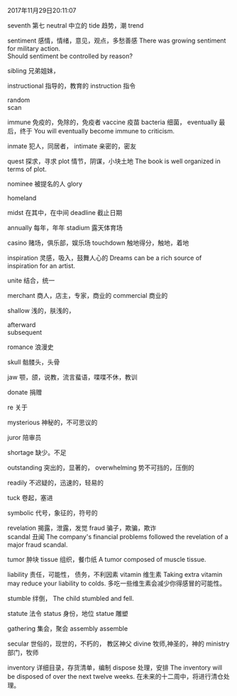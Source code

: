 2017年11月29日20:11:07

seventh		第七
neutral		中立的
tide				趋势，潮
trend





sentiment			感情，情绪，意见，观点，多愁善感
There was growing sentiment for military action.		
Should sentiment be controlled by reason?		

sibling				兄弟姐妹，

instructional		指导的，教育的
instruction 		指令

random	
scan

immune				免疫的，免除的，免疫者
vaccine				疫苗
bacteria			细菌，
eventually			最后，终于
You will eventually	become immune to criticism.

inmate 				犯人，同居者，
intimate			亲密的，密友

quest				探求，寻求
plot				情节，阴谋，小块土地
The book is well organized in terms of plot.

nominee				被提名的人
glory





homeland			

midst				在其中，在中间
deadline			截止日期

annually			每年，年年
stadium				露天体育场

casino				赌场，俱乐部，娱乐场
touchdown			触地得分，触地，着地

inspiration			灵感，吸入，鼓舞人心的
Dreams can be a rich source of inspiration for an artist.

unite				结合，统一





merchant			商人，店主，专家，商业的
commercial			商业的

shallow				浅的，肤浅的，

afterward			
subsequent



romance				浪漫史

skull				骷髅头，头骨

jaw					颚，颌，说教，流言蜚语，喋喋不休，教训

donate				捐赠


re 					关于

mysterious			神秘的，不可思议的

juror				陪审员

shortage			缺少。不足

outstanding			突出的，显著的，
overwhelming		势不可挡的，压倒的

readily				不迟疑的，迅速的，轻易的

tuck				卷起，塞进

symbolic			代号，象征的，符号的









revelation			揭露，泄露，发觉
fraud				骗子，欺骗，欺诈	
scandal				丑闻
The company's financial problems followed the revelation of a major fraud scandal.


tumor				肿块
tissue				组织，餐巾纸
A tumor composed of muscle tissue.


liability			责任，可能性， 债务，不利因素
vitamin				维生素
Taking extra vitamin may reduce your liability to colds.	多吃一些维生素会减少你得感冒的可能性。


stumble				绊倒，
The child stumbled and fell.


statute				法令
status				身份，地位
statue 				雕塑


gathering			集会，聚会
assembly
assemble


secular				世俗的，现世的，不朽的， 教区神父
divine				牧师,神圣的，神的
ministry			部门，牧师


inventory			详细目录，存货清单，编制
dispose				处理，安排
The inventory will be disposed of over the next twelve weeks. 在未来的十二周中，将进行清仓处理。













